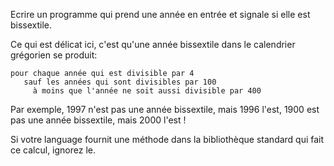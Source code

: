 Ecrire un programme qui prend une année en entrée et signale si elle est bissextile.

Ce qui est délicat ici, c'est qu'une année bissextile dans le calendrier grégorien se produit:

```plain
pour chaque année qui est divisible par 4
   sauf les années qui sont divisibles par 100
     à moins que l'année ne soit aussi divisible par 400
```

Par exemple, 1997 n'est pas une année bissextile, mais 1996 l'est, 1900 est pas une année bissextile, mais 2000 l'est !

Si votre language fournit une méthode dans la bibliothèque standard qui fait ce calcul, ignorez le.

